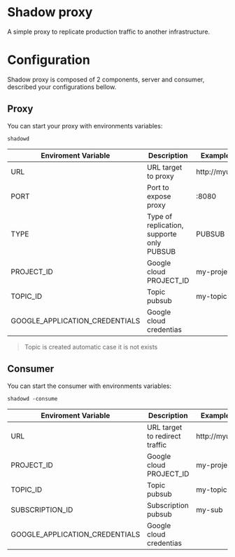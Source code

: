 # Shadow proxy

A simple proxy to replicate production traffic to another infrastructure.

# Configuration
Shadow proxy is composed of 2 components, server and consumer, described your configurations bellow.

## Proxy 

You can start your proxy with environments variables:

```
shadowd
```

|Enviroment Variable               | Description                                 | Example         |
|----------------------------------|---------------------------------------------|-----------------|
| URL                              | URL target to proxy                         | http://myurl    |
| PORT                             | Port to expose proxy                        | :8080           |
| TYPE                             | Type of replication, supporte only PUBSUB   | PUBSUB          |
| PROJECT_ID                       | Google cloud PROJECT_ID                     | my-project      |
| TOPIC_ID                         | Topic pubsub                                | my-topic        |
| GOOGLE_APPLICATION_CREDENTIALS   | Google cloud credentias                     |                 |

> Topic is created automatic case it is not exists

## Consumer
You can start the consumer with environments variables:

```
shadowd -consume
```

|Enviroment Variable               | Description                                 | Example         |
|----------------------------------|---------------------------------------------|-----------------|
| URL                              | URL target to redirect traffic              | http://myurl    |
| PROJECT_ID                       | Google cloud PROJECT_ID                     | my-project      |
| TOPIC_ID                         | Topic pubsub                                | my-topic        |
| SUBSCRIPTION_ID                  | Subscription pubsub                         | my-sub          |
| GOOGLE_APPLICATION_CREDENTIALS   | Google cloud credentias                     |                 |

